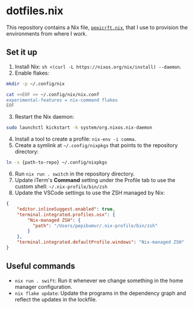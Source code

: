 # dotfiles.nix

This repository contains a Nix file,
[`pepicrft.nix`](./pepicrft.nix),
that I use to provision the environments from where I work.

## Set it up

1. Install Nix: `sh <(curl -L https://nixos.org/nix/install) --daemon`.
2. Enable flakes:

```bash
mkdir -p ~/.config/nix

cat <<EOF >> ~/.config/nix/nix.conf
experimental-features = nix-command flakes
EOF
```
3. Restart the Nix daemon:

```bash
sudo launchctl kickstart -k system/org.nixos.nix-daemon
```
4. Install a tool to create a profile: `nix-env -i comma`.
5. Create a symlink at `~/.config/nixpkgs` that points to the repository directory:

```bash
ln -s {path-to-repo} ~/.config/nixpkgs
```
6. Run `nix run . switch` in the repository directory.
7. Update iTerm's **Command** setting under the Profile tab to use the custom shell: `~/.nix-profile/bin/zsh`
8. Update the VSCode settings to use the ZSH managed by Nix:

```json
{
    "editor.inlineSuggest.enabled": true,
    "terminal.integrated.profiles.osx": {
        "Nix-managed ZSH": {
          "path": "/Users/pepibumur/.nix-profile/bin/zsh"
        }
    },
    "terminal.integrated.defaultProfile.windows": "Nix-managed ZSH"
}
```

## Useful commands

- `nix run . swift`: Run it whenever we change something in the home manager configuration.
- `nix flake update`: Update the programs in the dependency graph and reflect the updates in the lockfile.

